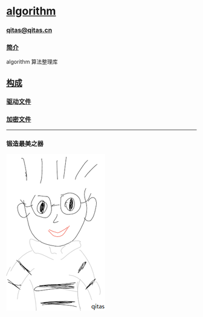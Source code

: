 ﻿# [algorithm](https://github.com/Qitas/algorithm) 

### qitas@qitas.cn

### [简介](https://github.com/Qitas/algorithm/wiki)

algorithm 算法整理库


## [构成](qitas/)

### [驱动文件](sys/)

### [加密文件](crypto/)



---

### 锻造最美之器

[![sites](qitas/qitas.png)](http://www.qitas.cn)

